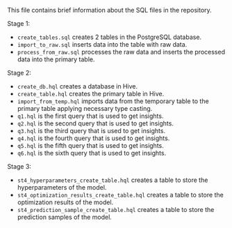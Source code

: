 This file contains brief information about the SQL files in the repository.

Stage 1:
- `create_tables.sql` creates 2 tables in the PostgreSQL database.
- `import_to_raw.sql` inserts data into the table with raw data.
- `process_from_raw.sql` processes the raw data and inserts the processed data into the primary table.

Stage 2:
- `create_db.hql` creates a database in Hive.
- `create_table.hql` creates the primary table in Hive.
- `import_from_temp.hql` imports data from the temporary table to the primary table applying necessary type casting.
- `q1.hql` is the first query that is used to get insights.
- `q2.hql` is the second query that is used to get insights.
- `q3.hql` is the third query that is used to get insights.
- `q4.hql` is the fourth query that is used to get insights.
- `q5.hql` is the fifth query that is used to get insights.
- `q6.hql` is the sixth query that is used to get insights.

Stage 3:
- `st4_hyperparameters_create_table.hql` creates a table to store the hyperparameters of the model.
- `st4_optimization_results_create_table.hql` creates a table to store the optimization results of the model.
- `st4_prediction_sample_create_table.hql` creates a table to store the prediction samples of the model.
